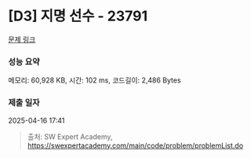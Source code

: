 # [D3] 지명 선수 - 23791 

[문제 링크](https://swexpertacademy.com/main/code/problem/problemDetail.do?contestProbId=AZU2weVqkoPHBIRK) 

### 성능 요약

메모리: 60,928 KB, 시간: 102 ms, 코드길이: 2,486 Bytes

### 제출 일자

2025-04-16 17:41



> 출처: SW Expert Academy, https://swexpertacademy.com/main/code/problem/problemList.do